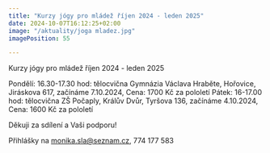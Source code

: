 ```yaml
---
title: "Kurzy jógy pro mládež říjen 2024 - leden 2025"
date: 2024-10-07T16:12:25+02:00
image: "/aktuality/joga mladez.jpg"
imagePosition: 55

---
```


Kurzy jógy pro mládež říjen 2024 - leden 2025

Pondělí: 16.30-17.30 hod: tělocvična Gymnázia Václava Hraběte, Hořovice, Jiráskova 617, začínáme 7.10.2024, Cena: 1700 Kč za pololetí
Pátek: 16-17.00 hod: tělocvična ZŠ Počaply, Králův Dvůr, Tyršova 136, začínáme 4.10.2024, Cena: 1600 Kč za pololetí

Děkuji za sdílení a Vaši podporu!
<!--more-->

Přihlášky na monika.sla@seznam.cz, 774 177 583
